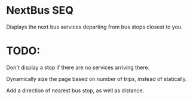 # NextBus SEQ

Displays the next bus services departing from bus stops closest to you.


# TODO:
Don't display a stop if there are no services arriving there.

Dynamically size the page based on number of trips, instead of statically. 

Add a direction of nearest bus stop, as well as distance.
